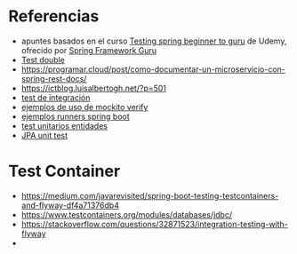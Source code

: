 # Referencias

* apuntes basados en el curso [Testing spring beginner to guru](https://www.udemy.com/course/testing-spring-boot-beginner-to-guru/) de Udemy, ofrecido por [Spring Framework Guru](https://springframework.guru/)
* [Test double](https://danielme.com/2017/07/24/tutorial-test-doubles-mockito/)
* https://programar.cloud/post/como-documentar-un-microservicio-con-spring-rest-docs/
* https://ictblog.luisalbertogh.net/?p=501
* [test de integración](https://anotherdayanotherbug.wordpress.com/2015/02/23/como-configurar-tus-tests-de-integracion-con-maven/)
* [ejemplos de uso de mockito verify](https://www.baeldung.com/mockito-verify)
* [ejemplos runners spring boot](https://www.baeldung.com/spring-boot-testing)
* [test unitarios entidades](https://dzone.com/articles/unit-testing-jpastop-integration-testing)
* [JPA unit test](https://semaphoreci.com/community/tutorials/stubbing-and-mocking-with-mockito-2-and-junit)

# Test Container

* https://medium.com/javarevisited/spring-boot-testing-testcontainers-and-flyway-df4a71376db4
* https://www.testcontainers.org/modules/databases/jdbc/
* https://stackoverflow.com/questions/32871523/integration-testing-with-flyway
* 